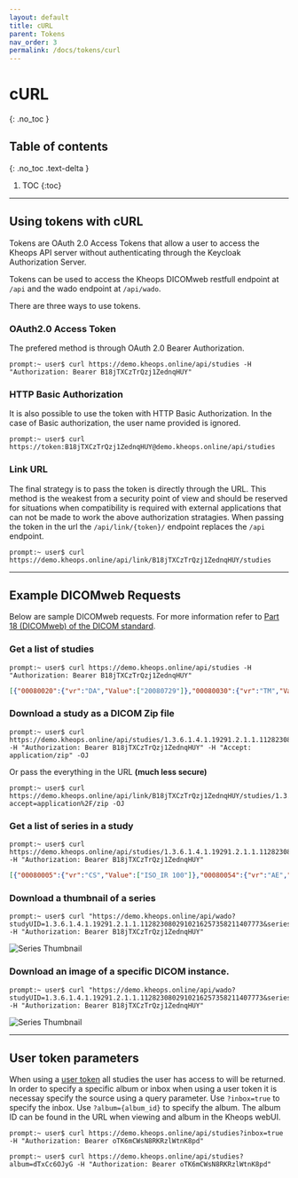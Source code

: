 ```yaml
---
layout: default
title: cURL
parent: Tokens
nav_order: 3
permalink: /docs/tokens/curl
---
```


# cURL
{: .no_toc }

## Table of contents
{: .no_toc .text-delta }

1. TOC
{:toc}

---

## Using tokens with cURL
Tokens are OAuth 2.0 Access Tokens that allow a user to access the Kheops API server without authenticating through the Keycloak Authorization Server. 

Tokens can be used to access the Kheops DICOMweb restfull endpoint at `/api` and the wado endpoint at `/api/wado`.

There are three ways to use tokens. 

### OAuth2.0 Access Token

The prefered method is through OAuth 2.0 Bearer Authorization.

```console
prompt:~ user$ curl https://demo.kheops.online/api/studies -H "Authorization: Bearer B18jTXCzTrQzj1ZednqHUY"
```

### HTTP Basic Authorization

It is also possible to use the token with HTTP Basic Authorization. In the case of Basic authorization, the user name provided is ignored. 

```console
prompt:~ user$ curl https://token:B18jTXCzTrQzj1ZednqHUY@demo.kheops.online/api/studies
````

### Link URL

The final strategy is to pass the token is directly through the URL. This method is the weakest from a security point of view and should be reserved for situations when compatibility is required with external applications that can not be made to work the above authorization stratagies. When passing the token in the url the `/api/link/{token}/` endpoint replaces the `/api` endpoint.

```console
prompt:~ user$ curl https://demo.kheops.online/api/link/B18jTXCzTrQzj1ZednqHUY/studies
```

---

## Example DICOMweb Requests

Below are sample DICOMweb requests. For more information refer to [Part 18 (DICOMweb) of the DICOM standard](http://dicom.nema.org/medical/dicom/current/output/html/part18.html).

### Get a list of studies

```console
prompt:~ user$ curl https://demo.kheops.online/api/studies -H "Authorization: Bearer B18jTXCzTrQzj1ZednqHUY"
```

```json
[{"00080020":{"vr":"DA","Value":["20080729"]},"00080030":{"vr":"TM","Value":["125554.000000"]},"00080050":{"vr":"SH","Value":["A10003204947"]},"00080056":{"vr":"CS","Value":["ONLINE"]},"00080061":{"vr":"CS","Value":["CT"]},"00080090":{"vr":"PN","Value":[{"Alphabetic":"HAUSER^HERMANN"}]},"00100010":{"vr":"PN","Value":[{"Alphabetic":"CARDIX"}]},"00100020":{"vr":"LO","Value":["222111"]},"00100030":{"vr":"DA","Value":["20080822"]},"00100040":{"vr":"CS","Value":["0000"]},"0020000D":{"vr":"UI","Value":["2.16.840.1.113669.632.20.121711.10000158860"]},"00200010":{"vr":"SH","Value":["333111"]},"00201206":{"vr":"IS","Value":[1]},"00201208":{"vr":"IS","Value":[1356]}},{"00080020":{"vr":"DA","Value":["20061019"]},"00080030":{"vr":"TM","Value":["143739.921000"]},"00080050":{"vr":"SH","Value":["0"]},"00080056":{"vr":"CS","Value":["ONLINE"]},"00080061":{"vr":"CS","Value":["CT"]},"00080090":{"vr":"PN","Value":[{"Alphabetic":"dAEvNszxOzfg"}]},"00100010":{"vr":"PN","Value":[{"Alphabetic":"MAGIX"}]},"00100020":{"vr":"LO","Value":["F063TE"]},"00100030":{"vr":"DA","Value":["NULL"]},"00100040":{"vr":"CS","Value":["NULL"]},"0020000D":{"vr":"UI","Value":["1.3.6.1.4.1.19291.2.1.1.1128230802910216257358211407773"]},"00200010":{"vr":"SH","Value":["A10026587077"]},"00201206":{"vr":"IS","Value":[10]},"00201208":{"vr":"IS","Value":[760]}}]
```

### Download a study as a DICOM Zip file

```console
prompt:~ user$ curl https://demo.kheops.online/api/studies/1.3.6.1.4.1.19291.2.1.1.1128230802910216257358211407773 -H "Authorization: Bearer B18jTXCzTrQzj1ZednqHUY" -H "Accept: application/zip" -OJ
```

Or pass the everything in the URL **(much less secure)**

```console
prompt:~ user$ curl https://demo.kheops.online/api/link/B18jTXCzTrQzj1ZednqHUY/studies/1.3.6.1.4.1.19291.2.1.1.1128230802910216257358211407773?accept=application%2F/zip -OJ
```

### Get a list of series in a study

```console
prompt:~ user$ curl https://demo.kheops.online/api/studies/1.3.6.1.4.1.19291.2.1.1.1128230802910216257358211407773/series -H "Authorization: Bearer B18jTXCzTrQzj1ZednqHUY"
```

```json
[{"00080005":{"vr":"CS","Value":["ISO_IR 100"]},"00080054":{"vr":"AE","Value":["DCM4CHEE"]},"00080056":{"vr":"CS","Value":["ONLINE"]},"00080060":{"vr":"CS","Value":["CT"]},"0008103E":{"vr":"LO","Value":["Cir  CardiacCirc  3.0  B20f  0-90% RETARD_DECLECHEMENT 50 %"]},"00081190":{"vr":"UR","Value":["https://demo.kheops.online/api/studies/1.3.6.1.4.1.19291.2.1.1.1128230802910216257358211407773/series/1.3.6.1.4.1.19291.2.1.2.11282308029102162573582122151467"]},"0020000D":{"vr":"UI","Value":["1.3.6.1.4.1.19291.2.1.1.1128230802910216257358211407773"]},"0020000E":{"vr":"UI","Value":["1.3.6.1.4.1.19291.2.1.2.11282308029102162573582122151467"]},"00200011":{"vr":"IS","Value":[10]},"00201209":{"vr":"IS","Value":[76]},"00400275":{"vr":"SQ","Value":[{"00400007":{"vr":"LO","Value":["CT1 cardiaque"]},"00400008":{"vr":"SQ","Value":[{"00080100":{"vr":"SH","Value":["CTCOEUR"]},"00080102":{"vr":"SH","Value":["XPLORE"]},"00080104":{"vr":"LO","Value":["CT1 cardiaque"]}}]},"00400009":{"vr":"SH","Value":["A10026587078"]},"00401001":{"vr":"SH","Value":["A10026587077"]}}]}},{"00080005":{"vr":"CS","Value":["ISO_IR 100"]},"00080054":{"vr":"AE","Value":["DCM4CHEE"]},"00080056":{"vr":"CS","Value":["ONLINE"]},"00080060":{"vr":"CS","Value":["CT"]},"0008103E":{"vr":"LO","Value":["Cir  CardiacCirc  3.0  B20f  0-90% RETARD_DECLECHEMENT 30 %"]},"00081190":{"vr":"UR","Value":["https://demo.kheops.online/api/studies/1.3.6.1.4.1.19291.2.1.1.1128230802910216257358211407773/series/1.3.6.1.4.1.19291.2.1.2.11282308029102162573582118671159"]},"0020000D":{"vr":"UI","Value":["1.3.6.1.4.1.19291.2.1.1.1128230802910216257358211407773"]},"0020000E":{"vr":"UI","Value":["1.3.6.1.4.1.19291.2.1.2.11282308029102162573582118671159"]},"00200011":{"vr":"IS","Value":[10]},"00201209":{"vr":"IS","Value":[76]},"00400275":{"vr":"SQ","Value":[{"00400007":{"vr":"LO","Value":["CT1 cardiaque"]},"00400008":{"vr":"SQ","Value":[{"00080100":{"vr":"SH","Value":["CTCOEUR"]},"00080102":{"vr":"SH","Value":["XPLORE"]},"00080104":{"vr":"LO","Value":["CT1 cardiaque"]}}]}]
```

### Download a thumbnail of a series

```console
prompt:~ user$ curl "https://demo.kheops.online/api/wado?studyUID=1.3.6.1.4.1.19291.2.1.1.1128230802910216257358211407773&seriesUID=1.3.6.1.4.1.19291.2.1.2.11282308029102162573582122151467&requestType=WADO&rows=250&columns=250&contentType=image%2Fjpeg" -H "Authorization: Bearer B18jTXCzTrQzj1ZednqHUY"
```

![Series Thumbnail](https://demo.kheops.online/api/link/B18jTXCzTrQzj1ZednqHUY/wado?studyUID=1.3.6.1.4.1.19291.2.1.1.1128230802910216257358211407773&seriesUID=1.3.6.1.4.1.19291.2.1.2.11282308029102162573582122151467&requestType=WADO&rows=250&columns=250&contentType=image%2Fjpeg)

### Download an image of a specific DICOM instance.

```console
prompt:~ user$ curl "https://demo.kheops.online/api/wado?studyUID=1.3.6.1.4.1.19291.2.1.1.1128230802910216257358211407773&seriesUID=1.3.6.1.4.1.19291.2.1.2.11282308029102162573582122151467&objectUID=1.3.6.1.4.1.19291.2.1.3.11282308029102162573582122291522&requestType=WADO&rows=250&columns=250&contentType=image%2Fjpeg" -H "Authorization: Bearer B18jTXCzTrQzj1ZednqHUY"
```


![Series Thumbnail](https://demo.kheops.online/api/link/B18jTXCzTrQzj1ZednqHUY/wado?studyUID=1.3.6.1.4.1.19291.2.1.1.1128230802910216257358211407773&seriesUID=1.3.6.1.4.1.19291.2.1.2.11282308029102162573582122151467&objectUID=1.3.6.1.4.1.19291.2.1.3.11282308029102162573582122291522&requestType=WADO&rows=250&columns=250&contentType=image%2Fjpeg)

---

## User token parameters

When using a [user token](/docs/tokens/user_tokens) all studies the user has access to will be returned. In order to specify a specific album or inbox when using a user token it is necessay specify the source using a query parameter. Use `?inbox=true` to specify the inbox. Use `?album={album_id}` to specify the album. The album ID can be found in the URL when viewing and album in the Kheops webUI.

```console
prompt:~ user$ curl https://demo.kheops.online/api/studies?inbox=true -H "Authorization: Bearer oTK6mCWsN8RKRzlWtnK8pd"
```

```console
prompt:~ user$ curl https://demo.kheops.online/api/studies?album=dTxCc6OJyG -H "Authorization: Bearer oTK6mCWsN8RKRzlWtnK8pd"
```

